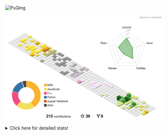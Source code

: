 ![PuQing](https://user-images.githubusercontent.com/27223114/171565019-9a56fae6-b08b-421f-99db-7e830da42371.png)

![](./profile-3d-contrib/profile-season-animate.svg)

<details>
<summary>Click here for detailed stats!</summary>

<!--START_SECTION:waka-->
![Lines of code](https://img.shields.io/badge/From%20Hello%20World%20I%27ve%20Written-797.4%20thousand%20lines%20of%20code-blue)

**🐱 My GitHub Data** 

> 📦 257.6 kB Used in GitHub's Storage 
 > 
> 🏆 169 Contributions in the Year 2023
 > 
> 🚫 Not Opted to Hire
 > 
> 📜 32 Public Repositories 
 > 
> 🔑 27 Private Repositories 
 > 
**I'm an Early 🐤** 

```text
🌞 Morning                409 commits         ████░░░░░░░░░░░░░░░░░░░░░   14.08 % 
🌆 Daytime                1434 commits        ████████████░░░░░░░░░░░░░   49.36 % 
🌃 Evening                266 commits         ██░░░░░░░░░░░░░░░░░░░░░░░   09.16 % 
🌙 Night                  796 commits         ███████░░░░░░░░░░░░░░░░░░   27.40 % 
```


📊 **This Week I Spent My Time On** 

```text
💬 Programming Languages: 
Bash                     1 hr 2 mins         ████████░░░░░░░░░░░░░░░░░   31.34 % 
C++                      1 hr 1 min          ████████░░░░░░░░░░░░░░░░░   31.03 % 
Python                   31 mins             ████░░░░░░░░░░░░░░░░░░░░░   15.79 % 
YAML                     25 mins             ███░░░░░░░░░░░░░░░░░░░░░░   12.56 % 
Docker                   15 mins             ██░░░░░░░░░░░░░░░░░░░░░░░   07.86 % 

🔥 Editors: 
VS Code                  3 hrs 19 mins       █████████████████████████   100.00 % 

💻 Operating System: 
WSL                      2 hrs 51 mins       ██████████████████████░░░   86.04 % 
Linux                    27 mins             ███░░░░░░░░░░░░░░░░░░░░░░   13.96 % 
```


<!--END_SECTION:waka-->
</details>

